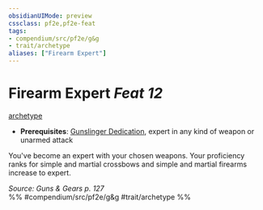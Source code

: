 ```yaml
---
obsidianUIMode: preview
cssclass: pf2e,pf2e-feat
tags:
- compendium/src/pf2e/g&g
- trait/archetype
aliases: ["Firearm Expert"]
---
```

# Firearm Expert  *Feat 12*  
[archetype](../../rules/traits/archetype.md)  

- **Prerequisites**: [Gunslinger Dedication](gunslinger-dedication-g-g.md), expert in any kind of weapon or unarmed attack

You've become an expert with your chosen weapons. Your proficiency ranks for simple and martial crossbows and simple and martial firearms increase to expert.

*Source: Guns & Gears p. 127*  
%% #compendium/src/pf2e/g&g #trait/archetype %%